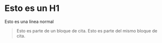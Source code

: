 # Esto es un H1

Esto es una línea normal

> Esto es parte de un bloque de cita.
> Esto es parte del mismo bloque de cita.